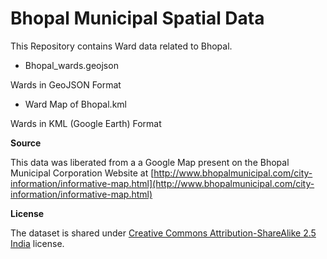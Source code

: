 Bhopal Municipal Spatial Data
====

This Repository contains Ward data related to Bhopal.

* Bhopal_wards.geojson

Wards in GeoJSON Format

* Ward Map of Bhopal.kml

Wards in KML (Google Earth) Format


**Source**

This data was liberated from a a Google Map  present on the Bhopal Municipal Corporation Website at [http://www.bhopalmunicipal.com/city-information/informative-map.html](http://www.bhopalmunicipal.com/city-information/informative-map.html)


**License**

The dataset is shared under [Creative Commons Attribution-ShareAlike 2.5 India](http://creativecommons.org/licenses/by-sa/2.5/in/) license.